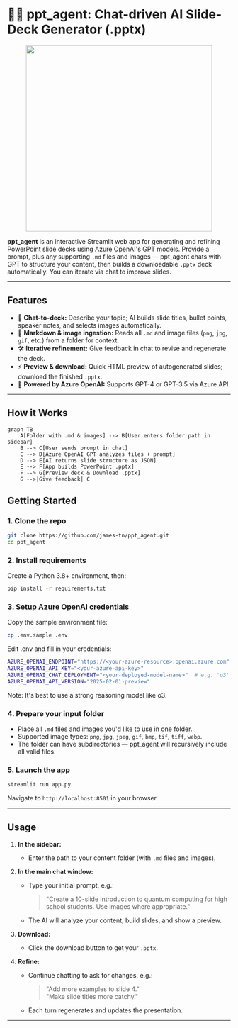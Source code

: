 # 🧑‍🏫 ppt_agent: Chat-driven AI Slide-Deck Generator (.pptx)  
  
<p align="center">  
  <img src="https://user-images.githubusercontent.com/43663476/282987842-97c7bbc9-d19b-4fa1-8cdc-f2493d75cae7.png" width="420"/>  
</p>  
  
**ppt_agent** is an interactive Streamlit web app for generating and refining PowerPoint slide decks using Azure OpenAI's GPT models. Provide a prompt, plus any supporting `.md` files and images — ppt_agent chats with GPT to structure your content, then builds a downloadable `.pptx` deck automatically. You can iterate via chat to improve slides.  
  
---  
  
## Features  
  
- 💬 **Chat-to-deck:** Describe your topic; AI builds slide titles, bullet points, speaker notes, and selects images automatically.  
- 📁 **Markdown & image ingestion:** Reads all `.md` and image files (`png`, `jpg`, `gif`, etc.) from a folder for context.  
- 🛠️ **Iterative refinement:** Give feedback in chat to revise and regenerate the deck.  
- ⚡ **Preview & download:** Quick HTML preview of autogenerated slides; download the finished `.pptx`.  
- 🤖 **Powered by Azure OpenAI:** Supports GPT-4 or GPT-3.5 via Azure API.  
  
---  
  
## How it Works  
  
```mermaid  
graph TB  
    A[Folder with .md & images] --> B[User enters folder path in sidebar]  
    B --> C[User sends prompt in chat]  
    C --> D[Azure OpenAI GPT analyzes files + prompt]  
    D --> E[AI returns slide structure as JSON]  
    E --> F[App builds PowerPoint .pptx]  
    F --> G[Preview deck & Download .pptx]  
    G -->|Give feedback| C  
```

## Getting Started  
  
### 1. Clone the repo  
  
```bash  
git clone https://github.com/james-tn/ppt_agent.git  
cd ppt_agent  
```
### 2. Install requirements
Create a Python 3.8+ environment, then:
```bash
pip install -r requirements.txt  
```
### 3. Setup Azure OpenAI credentials
Copy the sample environment file:

```bash
cp .env.sample .env  
```
Edit .env and fill in your credentials:
```bash
AZURE_OPENAI_ENDPOINT="https://<your-azure-resource>.openai.azure.com"  
AZURE_OPENAI_API_KEY="<your-azure-api-key>"  
AZURE_OPENAI_CHAT_DEPLOYMENT="<your-deployed-model-name>"  # e.g. 'o3'  
AZURE_OPENAI_API_VERSION="2025-02-01-preview"  
```
Note: It's best to use a strong reasoning model like o3.

### 4. Prepare your input folder  
  
- Place all `.md` files and images you'd like to use in one folder.  
- Supported image types: `png`, `jpg`, `jpeg`, `gif`, `bmp`, `tif`, `tiff`, `webp`.  
- The folder can have subdirectories — ppt_agent will recursively include all valid files.  
  
### 5. Launch the app  
  
```bash  
streamlit run app.py  
```
Navigate to `http://localhost:8501` in your browser.  
  
---  
  
## Usage  
  
1. **In the sidebar:**    
   - Enter the path to your content folder (with `.md` files and images).  
2. **In the main chat window:**    
   - Type your initial prompt, e.g.:    
     > "Create a 10-slide introduction to quantum computing for high school students. Use images where appropriate."  
   - The AI will analyze your content, build slides, and show a preview.  
3. **Download:**    
   - Click the download button to get your `.pptx`.  
  
4. **Refine:**    
   - Continue chatting to ask for changes, e.g.:    
     > "Add more examples to slide 4."    
     > "Make slide titles more catchy."    
   - Each turn regenerates and updates the presentation.  
  
---  
  










